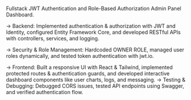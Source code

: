 Fullstack JWT Authentication and Role-Based Authorization Admin Panel Dashboard.

-> Backend: Implemented authentication & authorization with JWT and Identity, configured Entity Framework Core, and developed RESTful APIs with controllers, services, and logging.

-> Security & Role Management: Hardcoded OWNER ROLE, managed user roles dynamically, and tested token authentication with jwt.io.

-> Frontend: Built a responsive UI with React & Tailwind, implemented protected routes & authentication guards, and developed interactive dashboard components like user charts, logs, and 
   messaging.
-> Testing & Debugging: Debugged CORS issues, tested API endpoints using Swagger, and verified authentication flow.





 
 

